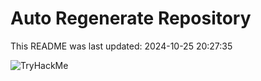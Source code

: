 # Auto Regenerate Repository

This README was last updated: 2024-10-25 20:27:35

 ![TryHackMe](https://tryhackme.com/badge/533634)